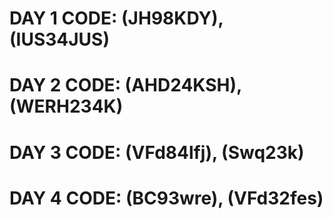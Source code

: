 # DAY 1 CODE: (JH98KDY), (IUS34JUS)

# DAY 2 CODE: (AHD24KSH), (WERH234K)

# DAY 3 CODE: (VFd84lfj), (Swq23k)

# DAY 4 CODE: (BC93wre), (VFd32fes)
